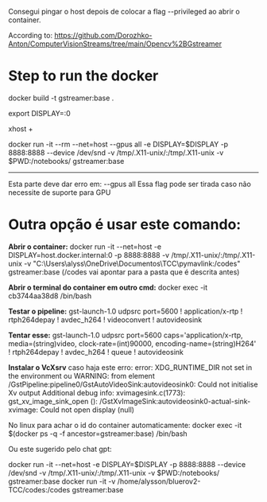 Consegui pingar o host depois de colocar a flag --privileged ao abrir o container.

According to: https://github.com/Dorozhko-Anton/ComputerVisionStreams/tree/main/Opencv%2BGstreamer

# Step to run the docker
docker build -t gstreamer:base .

export DISPLAY=:0

xhost +

docker run -it --rm --net=host --gpus all -e DISPLAY=$DISPLAY -p 8888:8888 --device /dev/snd -v /tmp/.X11-unix/:/tmp/.X11-unix -v $PWD:/notebooks/ gstreamer:base
_________________
Esta parte deve dar erro em: --gpus all
Essa flag pode ser tirada caso não necessite de suporte para GPU

# Outra opção é usar este comando:

**Abrir o container:** docker run -it --net=host -e DISPLAY=host.docker.internal:0 -p 8888:8888 -v /tmp/.X11-unix/:/tmp/.X11-unix -v "C:\Users\alyss\OneDrive\Documentos\TCC\pymavlink:/codes" gstreamer:base
(/codes vai apontar para a pasta que é descrita antes)

**Abrir o terminal do container em outro cmd:** docker exec -it cb3744aa38d8 /bin/bash

**Testar o pipeline:** gst-launch-1.0 udpsrc port=5600 ! application/x-rtp ! rtph264depay ! avdec_h264 ! videoconvert ! autovideosink

**Tentar esse:** gst-launch-1.0 udpsrc port=5600 caps='application/x-rtp, media=(string)video, clock-rate=(int)90000, encoding-name=(string)H264' ! rtph264depay ! avdec_h264 ! queue ! autovideosink

**Instalar o VcXsrv** caso haja este erro: error: XDG_RUNTIME_DIR not set in the environment ou WARNING: from element /GstPipeline:pipeline0/GstAutoVideoSink:autovideosink0: Could not initialise Xv output
Additional debug info:
xvimagesink.c(1773): gst_xv_image_sink_open (): /GstXvImageSink:autovideosink0-actual-sink-xvimage:
Could not open display (null)

No linux para achar o id do container automaticamente: docker exec -it $(docker ps -q -f ancestor=gstreamer:base) /bin/bash

Ou este sugerido pelo chat gpt:

docker run -it --net=host -e DISPLAY=$DISPLAY -p 8888:8888 --device /dev/snd -v /tmp/.X11-unix/:/tmp/.X11-unix -v $PWD:/notebooks/ gstreamer:base
docker run -it -v /home/alysson/bluerov2-TCC/codes:/codes gstreamer:base

